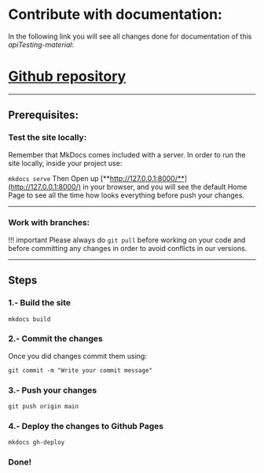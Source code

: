 # **Contribute with documentation:**

In the following link you will see all changes done for documentation of this *apiTesting-material*:

# [**Github repository**](https://github.com/fabianpg95/apiTesting-material)
___
## **Prerequisites:**

### **Test the site locally:**

Remember that MkDocs comes included with a server. 
In order to run the site locally, inside your project use:

```mkdocs serve```
Then Open up [**http://127.0.0.1:8000/**](http://127.0.0.1:8000/) in your browser, and you will see the default Home Page to see all the time how looks everything before push your changes.
___

### **Work with branches:**

!!! important
    Please always do `git pull` before working on your code and before committing any changes in order to avoid conflicts in our versions.
___
## **Steps**

### **1.- Build the site**

```mkdocs build```

### **2.- Commit the changes**

Once you did changes commit them using:

```git commit -m "Write your commit message"```

### **3.- Push your changes**

```git push origin main```
### **4.- Deploy the changes to Github Pages**

```mkdocs gh-deploy```
### **Done!**




